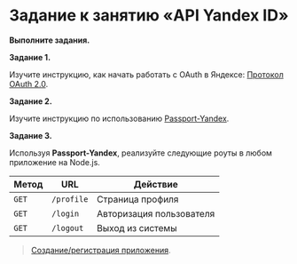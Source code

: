 # Задание к занятию «API Yandex ID»

**Выполните задания.**

**Задание 1.**

Изучите инструкцию, как начать работать с OAuth в Яндексе: [Протокол OAuth 2.0](https://yandex.ru/dev/id/doc/dg/oauth/concepts/about.html).

**Задание 2.**

Изучите инструкцию по использованию [Passport-Yandex](https://www.passportjs.org/packages/passport-yandex/).

**Задание 3.**

Используя **Passport-Yandex**, реализуйте следующие роуты в любом приложение на Node.js.

Метод | URL | Действие 
--- | --- | --- 
`GET` | `/profile` | Страница профиля
`GET` | `/login` | Авторизация пользователя
`GET` | `/logout` | Выход из системы

> [Создание/регистрация приложения](https://oauth.yandex.ru/client/new).

